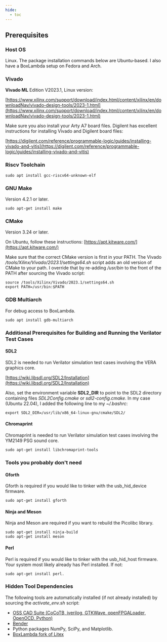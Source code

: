 ```yaml
---
hide:
  - toc
---
```


## Prerequisites

### Host OS

Linux. The package installation commands below are Ubuntu-based. I also have a BoxLambda setup on Fedora and Arch.

### Vivado

**Vivado ML** Edition V2023.1, Linux version:

[https://www.xilinx.com/support/download/index.html/content/xilinx/en/downloadNav/vivado-design-tools/2023-1.html](https://www.xilinx.com/support/download/index.html/content/xilinx/en/downloadNav/vivado-design-tools/2023-1.html)

Make sure you also install your Arty A7 board files. Digilent has excellent instructions for installing Vivado and Digilent board files:

[https://digilent.com/reference/programmable-logic/guides/installing-vivado-and-vitis](https://digilent.com/reference/programmable-logic/guides/installing-vivado-and-vitis)

### Riscv Toolchain

```
sudo apt install gcc-riscv64-unknown-elf
```

### GNU Make

Version 4.2.1 or later.

```
sudo apt-get install make
```

### CMake

Version 3.24 or later.

On Ubuntu, follow these instructions: [https://apt.kitware.com/](https://apt.kitware.com/)

Make sure that the correct CMake version is first in your PATH. The Vivado */tools/Xilinx/Vivado/2023.1/settings64.sh* script adds an old version of CMake to your path. I override that by re-adding */usr/bin* to the front of the PATH after sourcing the Vivado script:

```
source /tools/Xilinx/Vivado/2023.1/settings64.sh
export PATH=/usr/bin:$PATH
```

### GDB Multiarch

For debug access to BoxLambda.

```
sudo apt install gdb-multiarch
```

### Additional Prerequisites for Building and Running the Verilator Test Cases

#### SDL2

SDL2 is needed to run Verilator simulation test cases involving the VERA graphics core.

[https://wiki.libsdl.org/SDL2/Installation](https://wiki.libsdl.org/SDL2/Installation)

Also, set the environment variable **SDL2_DIR** to point to the SDL2 directory containing files *SDL2Config.cmake* or *sdl2-config.cmake*. In my case (Ubuntu 22.04), I added the following line to my *~/.bashrc*:

```
export SDL2_DIR=/usr/lib/x86_64-linux-gnu/cmake/SDL2/
```

#### Chromaprint

Chromaprint is needed to run Verilator simulation test cases involving the YM2149 PSG sound core.

```
sudo apt-get install libchromaprint-tools
```

### Tools you probably don't need

#### Gforth

Gforth is required if you would like to tinker with the usb_hid_device firmware.

```
sudo apt-get install gforth
```
#### Ninja and Meson

Ninja and Meson are required if you want to rebuild the Picolibc library.

```
sudo apt-get install ninja-build
sudo apt-get install meson
```

#### Perl

Perl is required if you would like to tinker with the usb_hid_host firmware. Your system most likely already has Perl installed. If not:

```
sudo apt-get install perl.
```

### Hidden Tool Dependencies

The following tools are automatically installed (if not already installed) by sourcing the *activate_env.sh* script:

- [OSS CAD Suite (CoCoTB, iverilog, GTKWave, openFPGALoader, OpenOCD, Python)](https://github.com/YosysHQ/oss-cad-suite-build)
- [Bender](https://github.com/pulp-platform/bender)
- Python packages NumPy, SciPy, and Matplotlib.
- [BoxLambda fork of Litex](https://github.com/epsilon537/litex)

